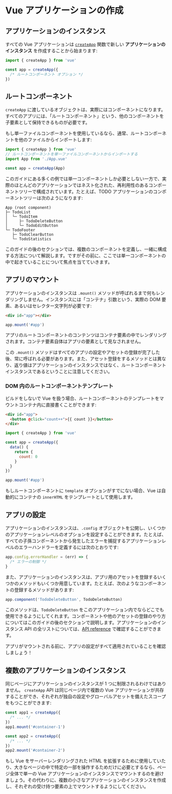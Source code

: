 # Vue アプリケーションの作成

## アプリケーションのインスタンス

すべての Vue アプリケーションは [`createApp`](/api/application#createapp) 関数で新しい **アプリケーションのインスタンス** を作成することから始まります:

```js
import { createApp } from 'vue'

const app = createApp({
  /* ルートコンポーネント オプション */
})
```

## ルートコンポーネント

`createApp` に渡しているオブジェクトは、実際にはコンポーネントになります。すべてのアプリには、「ルートコンポーネント」という、他のコンポーネントを子要素として保持できるものが必要です。

もし単一ファイルコンポーネントを使用しているなら、通常、ルートコンポーネントを他のファイルからインポートします:

```js
import { createApp } from 'vue'
// ルートコンポーネントを単一ファイルコンポーネントからインポートする
import App from './App.vue'

const app = createApp(App)
```

このガイドにある多くの例では単一コンポーネントしか必要としない一方で、実際のほとんどのアプリケーションではネスト化された、再利用性のあるコンポーネントツリーで構成されています。たとえば、TODO アプリケーションのコンポーネントツリーは次のようになります:

```
App (root component)
├─ TodoList
│  └─ TodoItem
│     ├─ TodoDeleteButton
│     └─ TodoEditButton
└─ TodoFooter
   ├─ TodoClearButton
   └─ TodoStatistics
```

このガイドの後のセクションでは、複数のコンポーネントを定義し、一緒に構成する方法について解説します。ですがその前に、ここでは単一コンポーネントの中で起きていることについて焦点を当てていきます。

## アプリのマウント

アプリケーションのインスタンスは `.mount()` メソッドが呼ばれるまで何もレンダリングしません。インスタンスには「コンテナ」引数という、実際の DOM 要素、あるいはセレクター文字列が必要です:

```html
<div id="app"></div>
```

```js
app.mount('#app')
```

アプリのルートコンポーネントのコンテンツはコンテナ要素の中でレンダリングされます。コンテナ要素自体はアプリの要素として見なされません。

この `.mount()` メソッドはすべてのアプリの設定やアセットの登録が完了した後、常に呼ばれる必要があります。また、アセット登録をするメソッドとは異なり、返り値はアプリケーションのインスタンスではなく、ルートコンポーネントインスタンスであるということに注意してください。

### DOM 内のルートコンポーネントテンプレート

ビルドをしないで Vue を扱う場合、ルートコンポーネントのテンプレートをマウントコンテナ内に直接書くことができます:

```html
<div id="app">
  <button @click="count++">{{ count }}</button>
</div>
```

```js
import { createApp } from 'vue'

const app = createApp({
  data() {
    return {
      count: 0
    }
  }
})

app.mount('#app')
```

もしルートコンポーネントに `template` オプションがすでにない場合、Vue は自動的にコンテナの `innerHTML` をテンプレートとして使用します。

## アプリの設定

アプリケーションのインスタンスは、`.config` オブジェクトを公開し、いくつかのアプリケーションレベルのオプションを設定することができます。たとえば、すべての子孫コンポーネントから発生したエラーを捕捉するアプリケーションレベルのエラーハンドラーを定義するには次のとおりです:

```js
app.config.errorHandler = (err) => {
  /* エラーの制御 */
}
```

また、アプリケーションのインスタンスは、アプリ用のアセットを登録するいくつかのメソッドもいくつか用意しています。たとえば、次のようなコンポーネントの登録するメソッドがあります:

```js
app.component('TodoDeleteButton', TodoDeleteButton)
```

このメソッドは、`TodoDeleteButton` をこのアプリケーション内でならどこでも使用できるようにしてくれます。コンポーネントや他のアセットの登録のやり方についてはこのガイドの後のセクションで説明します。アプリケーションのインスタンス API の全リストについては、[API reference](/api/application) で確認することができます。

アプリがマウントされる前に、アプリの設定がすべて適用されていることを確認しましょう！

## 複数のアプリケーションのインスタンス

同じページにアプリケーションのインスタンスが 1 つに制限されるわけではありません。 `createApp` API は同じページ内で複数の Vue アプリケーションが共存することができ、それぞれが独自の設定やグローバルアセットを備えたスコープをもつことができます:

```js
const app1 = createApp({
  /* ... */
})
app1.mount('#container-1')

const app2 = createApp({
  /* ... */
})
app2.mount('#container-2')
```

もし Vue をサーバーレンダリングされた HTML を拡張するために使用していたり、大きなページの中で特定の一部を操作するためだけに必要とするなら、ページ全体で単一の Vue アプリケーションのインスタンスでマウントするのを避けましょう。その代わりに、複数の小さなアプリケーションのインスタンスを作成し、それぞれの受け持つ要素の上でマウントするようにしてください。

